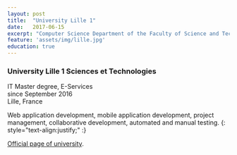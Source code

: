```yaml
---
layout: post
title:  "University Lille 1"
date:   2017-06-15
excerpt: "Computer Science Department of the Faculty of Science and Technology of the University of Lille 1 is a member of a successful university which offers a very favorable environment for the pursuit of studies, the CSD brings together the scientific and material conditions  that guarantee quality studies and recognized education."
feature: 'assets/img/lille.jpg'
education: true
---
```


### University Lille 1 Sciences et Technologies
IT Master degree, E-Services  
since September 2016  
Lille, France

Web application development, mobile application development, project management, collaborative development, automated and manual testing.
{: style="text-align:justify;" :}  

[Official page of university][website].

[website]: http://fil.univ-lille1.fr/
